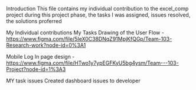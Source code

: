 Introduction
This file contains my individual contribution to the excel_comp project during this project phase, the tasks I was assigned, issues resolved, the solutions proferred

My Individual contributions
My Tasks
Drawing of the User Flow - https://www.figma.com/file/5IeX0C38DNqZ91MpjKfQGp/Team-103-Research-work?node-id=0%3A1

Mobile Log In page design - https://www.figma.com/file/HTwo1y7ypEGFKyU5bg4ysm/Team---103-Project?node-id=1%3A3

MY task issues
Created dashboard issues to developer
